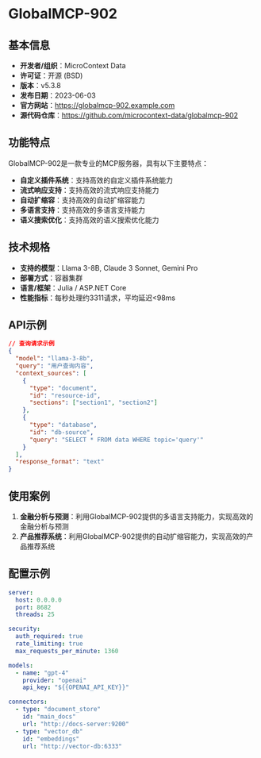# GlobalMCP-902

## 基本信息

- **开发者/组织**：MicroContext Data
- **许可证**：开源 (BSD)
- **版本**：v5.3.8
- **发布日期**：2023-06-03
- **官方网站**：https://globalmcp-902.example.com
- **源代码仓库**：https://github.com/microcontext-data/globalmcp-902

## 功能特点

GlobalMCP-902是一款专业的MCP服务器，具有以下主要特点：

- **自定义插件系统**：支持高效的自定义插件系统能力
- **流式响应支持**：支持高效的流式响应支持能力
- **自动扩缩容**：支持高效的自动扩缩容能力
- **多语言支持**：支持高效的多语言支持能力
- **语义搜索优化**：支持高效的语义搜索优化能力


## 技术规格

- **支持的模型**：Llama 3-8B, Claude 3 Sonnet, Gemini Pro
- **部署方式**：容器集群
- **语言/框架**：Julia / ASP.NET Core
- **性能指标**：每秒处理约3311请求，平均延迟<98ms

## API示例

```json
// 查询请求示例
{
  "model": "llama-3-8b",
  "query": "用户查询内容",
  "context_sources": [
    {
      "type": "document",
      "id": "resource-id",
      "sections": ["section1", "section2"]
    },
    {
      "type": "database",
      "id": "db-source",
      "query": "SELECT * FROM data WHERE topic='query'"
    }
  ],
  "response_format": "text"
}
```

## 使用案例

1. **金融分析与预测**：利用GlobalMCP-902提供的多语言支持能力，实现高效的金融分析与预测
2. **产品推荐系统**：利用GlobalMCP-902提供的自动扩缩容能力，实现高效的产品推荐系统


## 配置示例

```yaml
server:
  host: 0.0.0.0
  port: 8682
  threads: 25

security:
  auth_required: true
  rate_limiting: true
  max_requests_per_minute: 1360

models:
  - name: "gpt-4"
    provider: "openai"
    api_key: "${{OPENAI_API_KEY}}"

connectors:
  - type: "document_store"
    id: "main_docs"
    url: "http://docs-server:9200"
  - type: "vector_db"
    id: "embeddings"
    url: "http://vector-db:6333"
```